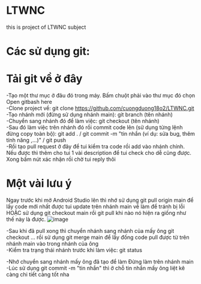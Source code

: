# LTWNC
this is project of LTWNC subject
# Các sử dụng git:
# Tải git về ở đây
-Tạo một thư mục ở đâu đó trong máy. Bấm chuột phải vào thư mục đó chọn Open gitbash here  
-Clone project về: git clone https://github.com/cuongduong18o2/LTWNC.git  
-Tạo nhánh mới (đừng sử dụng nhánh main): git branch (tên nhánh)  
-Chuyển sang nhánh đó để làm việc: git checkout (tên nhánh)  
-Sau đó làm việc trên nhánh đó rồi commit code lên (sử dụng từng lệnh đừng copy toàn bộ): git add . / git commit -m "tin nhắn (ví dụ: sửa bug, thêm tính năng ,...)" / git push  
-Rồi tạo pull request ở đây để tui kiểm tra code rồi add vào nhánh chính. Nếu được thì thêm cho tui 1 vài description để tui check cho dễ cũng được. Xong bấm nút xác nhận rồi chờ tui reply thôi  
# Một vài lưu ý
Ngay trước khi mở Android Studio lên thì nhớ sử dụng git pull origin main để lấy code mới nhất được tui update trên nhánh main về làm để tránh bị lỗi HOẶC sử dụng git checkout main rồi git pull khi nào nó hiện ra giống như thế này là được.
![image](https://github.com/user-attachments/assets/55014337-adb9-4039-8beb-e1eaa1b2f46e)

-Sau khi đã pull xong thì chuyển nhánh sang nhánh của mấy ông git checkout ... rồi sử dụng git merge main để lấy đống code pull được từ trên nhánh main vào trong nhánh của ông  
-Kiểm tra trạng thái nhánh trước khi làm việc: git status  

-Nhớ chuyển sang nhánh mấy ông đã tạo để làm Đừng làm trên nhánh main  
-Lúc sử dụng git commit -m "tin nhắn" thì ở chỗ tin nhắn mấy ông liệt kê càng chi tiết càng tốt nha  
